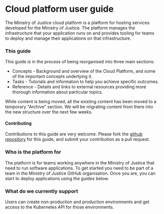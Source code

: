 # Cloud platform user guide

The Ministry of Justice cloud platform is a platform for hosting services
developed for the Ministry of Justice. The platform manages the infrastructure
that your application runs on and provides tooling for teams to deploy and
manage their applications on that infrastructure.

### This guide

This guide is in the process of being reorganised into three main sections:

  - Concepts - Background and overview of the Cloud Platform, and some of the important concepts underlying it.
  - Tasks - Tutorials and information to help you achieve specific outcomes.
  - Reference - Details and links to external resources providing more thorough information about particular topics.

While content is being moved, all the existing content has been moved to a
temporary "Archive" section. We will be migrating content from there into the
new structure over the next few weeks.

#### Contributing

Contributions to this guide are very welcome. Please fork the [github
repository][repo] for this guide, and submit your contribution as a pull
request.

### Who is the platform for

The platform is for teams working anywhere in the Ministry of Justice that need
to run software applications. To get started you need to be part of a team in
the Ministry of Justice GitHub organisation. Once you are, you can start to
deploy applications using the guides below.

### What do we currently support

Users can create non-production and production environments and get access to
the Kubernetes API for those environments.

[repo]: https://github.com/ministryofjustice/cloud-platform-user-guide
